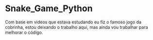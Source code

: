 # Snake_Game_Python
 Com base em videos que estava estudando eu fiz o famoso jogo da cobrinha, estou deixando o trabalho aqui, mas ainda vou trabalhar para melhorar o código.
